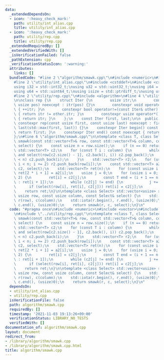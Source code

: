 ```yaml
---
data:
  _extendedDependsOn:
  - icon: ':heavy_check_mark:'
    path: utility/int_alias.cpp
    title: utility/int_alias.cpp
  - icon: ':heavy_check_mark:'
    path: utility/rep.cpp
    title: utility/rep.cpp
  _extendedRequiredBy: []
  _extendedVerifiedWith: []
  _isVerificationFailed: false
  _pathExtension: cpp
  _verificationStatusIcon: ':warning:'
  attributes:
    links: []
  bundledCode: "#line 2 \"algorithm/smawk.cpp\"\n#include <numeric>\n#include <vector>\n\
    #line 2 \"utility/int_alias.cpp\"\n#include <cstddef>\n#include <cstdint>\n\n\
    using i32 = std::int32_t;\nusing u32 = std::uint32_t;\nusing i64 = std::int64_t;\n\
    using u64 = std::uint64_t;\nusing isize = std::ptrdiff_t;\nusing usize = std::size_t;\n\
    #line 2 \"utility/rep.cpp\"\n#include <algorithm>\n#line 4 \"utility/rep.cpp\"\
    \n\nclass rep {\n    struct Iter {\n        usize itr;\n        constexpr Iter(const\
    \ usize pos) noexcept : itr(pos) {}\n        constexpr void operator++() noexcept\
    \ { ++itr; }\n        constexpr bool operator!=(const Iter& other) const noexcept\
    \ { return itr != other.itr; }\n        constexpr usize operator*() const noexcept\
    \ { return itr; }\n    };\n    const Iter first, last;\n\n  public:\n    explicit\
    \ constexpr rep(const usize first, const usize last) noexcept : first(first),\
    \ last(std::max(first, last)) {}\n    constexpr Iter begin() const noexcept {\
    \ return first; }\n    constexpr Iter end() const noexcept { return last; }\n\
    };\n#line 6 \"algorithm/smawk.cpp\"\n\ntemplate <class T, class Select>\nstd::vector<T>\
    \ smawk(const std::vector<T>& row, const std::vector<T>& column, const Select&\
    \ select) {\n    const usize n = row.size();\n    if (n == 0) return {};\n   \
    \ std::vector<T> c2;\n    for (const T i : column) {\n        while (!c2.empty()\
    \ and select(row[c2.size() - 1], c2.back(), i)) c2.pop_back();\n        if (c2.size()\
    \ < n) c2.push_back(i);\n    }\n    std::vector<T> r2;\n    for (usize i = 1;\
    \ i < n; i += 2) r2.push_back(row[i]);\n    const std::vector<T> a2 = smawk(r2,\
    \ c2, select);\n    std::vector<T> ret(n);\n    for (const usize i : rep(0, a2.size()))\
    \ ret[2 * i + 1] = a2[i];\n    usize j = 0;\n    for (usize i = 0; i < n; i +=\
    \ 2) {\n        ret[i] = c2[j];\n        const T end = (i + 1 == n ? c2.back()\
    \ : ret[i + 1]);\n        while (c2[j] != end) {\n            j += 1;\n      \
    \      if (select(row[i], ret[i], c2[j])) ret[i] = c2[j];\n        }\n    }\n\
    \    return ret;\n}\n\ntemplate <class Select> std::vector<usize> smawk(const\
    \ usize row, const usize column, const Select& select) {\n    std::vector<usize>\
    \ r(row), c(column);\n    std::iota(r.begin(), r.end(), (usize)0);\n    std::iota(c.begin(),\
    \ c.end(), (usize)0);\n    return smawk(r, c, select);\n}\n"
  code: "#pragma once\n#include <numeric>\n#include <vector>\n#include \"../utility/int_alias.cpp\"\
    \n#include \"../utility/rep.cpp\"\n\ntemplate <class T, class Select>\nstd::vector<T>\
    \ smawk(const std::vector<T>& row, const std::vector<T>& column, const Select&\
    \ select) {\n    const usize n = row.size();\n    if (n == 0) return {};\n   \
    \ std::vector<T> c2;\n    for (const T i : column) {\n        while (!c2.empty()\
    \ and select(row[c2.size() - 1], c2.back(), i)) c2.pop_back();\n        if (c2.size()\
    \ < n) c2.push_back(i);\n    }\n    std::vector<T> r2;\n    for (usize i = 1;\
    \ i < n; i += 2) r2.push_back(row[i]);\n    const std::vector<T> a2 = smawk(r2,\
    \ c2, select);\n    std::vector<T> ret(n);\n    for (const usize i : rep(0, a2.size()))\
    \ ret[2 * i + 1] = a2[i];\n    usize j = 0;\n    for (usize i = 0; i < n; i +=\
    \ 2) {\n        ret[i] = c2[j];\n        const T end = (i + 1 == n ? c2.back()\
    \ : ret[i + 1]);\n        while (c2[j] != end) {\n            j += 1;\n      \
    \      if (select(row[i], ret[i], c2[j])) ret[i] = c2[j];\n        }\n    }\n\
    \    return ret;\n}\n\ntemplate <class Select> std::vector<usize> smawk(const\
    \ usize row, const usize column, const Select& select) {\n    std::vector<usize>\
    \ r(row), c(column);\n    std::iota(r.begin(), r.end(), (usize)0);\n    std::iota(c.begin(),\
    \ c.end(), (usize)0);\n    return smawk(r, c, select);\n}\n"
  dependsOn:
  - utility/int_alias.cpp
  - utility/rep.cpp
  isVerificationFile: false
  path: algorithm/smawk.cpp
  requiredBy: []
  timestamp: '2021-11-03 19:13:26+09:00'
  verificationStatus: LIBRARY_NO_TESTS
  verifiedWith: []
documentation_of: algorithm/smawk.cpp
layout: document
redirect_from:
- /library/algorithm/smawk.cpp
- /library/algorithm/smawk.cpp.html
title: algorithm/smawk.cpp
---
```

